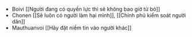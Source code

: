 - Boivi [[Người đang có quyền lực thì sẽ không bao giờ từ bỏ]]
- Chonen [[Sẽ luôn có người làm hại mình]], [[Chính phủ kiểm soát người dân]]
- Mauthuanvoi [[Hãy đặt niềm tin vào người khác]]